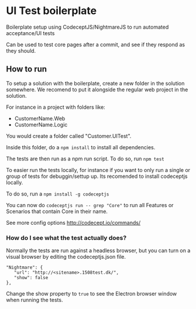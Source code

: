 # UI Test boilerplate

Boilerplate setup using CodeceptJS/NightmareJS to run automated acceptance/UI tests

Can be used to test core pages after a commit, and see if they respond as they should.

## How to run

To setup a solution with the boilerplate, create a new folder in the solution somewhere. We recomend to put it alongside the regular web project in the solution.

For instance in a project with folders like:

 - CustomerName.Web
 - CustomerName.Logic

You would create a folder called "Customer.UITest".

Inside this folder, do a `npm install` to install all dependencies.

The tests are then run as a npm run script. To do so, run `npm test`

To easier run the tests locally, for instance if you want to only run a single or group of tests for debuggin/settup up. Its recomended to install codeceptjs locally.

To do so, run a `npm install -g codeceptjs`

You can now do `codeceptjs run -- grep "Core"` to run all Features or Scenarios that contain Core in their name.

See more config options http://codecept.io/commands/

### How do I see what the test actually does?

Normally the tests are run against a headless browser, but you can turn on a visual browser by editing the codeceptjs.json file.

```
"Nightmare": {
   "url": "http://<sitename>.1508test.dk/",
   "show": false
},
```
Change the show property to `true` to see the Electron browser window when running the tests.
